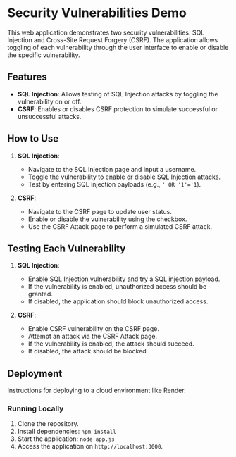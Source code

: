 # Security Vulnerabilities Demo

This web application demonstrates two security vulnerabilities: SQL Injection and Cross-Site Request Forgery (CSRF). The application allows toggling of each vulnerability through the user interface to enable or disable the specific vulnerability.

## Features
- **SQL Injection**: Allows testing of SQL Injection attacks by toggling the vulnerability on or off.
- **CSRF**: Enables or disables CSRF protection to simulate successful or unsuccessful attacks.

## How to Use
1. **SQL Injection**:
   - Navigate to the SQL Injection page and input a username.
   - Toggle the vulnerability to enable or disable SQL Injection attacks.
   - Test by entering SQL injection payloads (e.g., `' OR '1'='1`).
   
2. **CSRF**:
   - Navigate to the CSRF page to update user status.
   - Enable or disable the vulnerability using the checkbox.
   - Use the CSRF Attack page to perform a simulated CSRF attack.

## Testing Each Vulnerability
1. **SQL Injection**:
   - Enable SQL Injection vulnerability and try a SQL injection payload.
   - If the vulnerability is enabled, unauthorized access should be granted.
   - If disabled, the application should block unauthorized access.

2. **CSRF**:
   - Enable CSRF vulnerability on the CSRF page.
   - Attempt an attack via the CSRF Attack page.
   - If the vulnerability is enabled, the attack should succeed.
   - If disabled, the attack should be blocked.

## Deployment
Instructions for deploying to a cloud environment like Render.

### Running Locally
1. Clone the repository.
2. Install dependencies: `npm install`
3. Start the application: `node app.js`
4. Access the application on `http://localhost:3000`.

